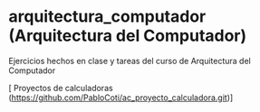 # arquitectura_computador (Arquitectura del Computador)
Ejercicios hechos en clase y tareas del curso de Arquitectura del Computador

[ Proyectos de calculadoras (https://github.com/PabloCoti/ac_proyecto_calculadora.git)]
